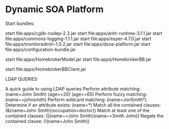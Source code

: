 Dynamic SOA Platform
====================

Start bundles: 

start file:apps/cglib-nodep-2.2.jar
start file:apps/antlr-runtime-3.1.1.jar
start file:apps/commons-logging-1.1.1.jar
start file:apps/esper-4.7.0.jar
start file:apps/monitoradmin-1.0.2.jar
start file:apps/dsoa-platform.jar
start file:apps/configuration-bundle.jar


start file:apps/HomebrokerModel.jar
start file:apps/HomebrokerBB.jar

start file:apps/HomebrokerBBClient.jar

LDAP QUERIES:

A quick guide to using LDAP queries
Perform attribute matching:
(name=John Smith)
(age>=20)
(age<=65)
Perform fuzzy matching:
(name~=johnsmith)
Perform wildcard matching:
(name=Jo*n*Smith*)
Determine if an attribute exists:
(name=*)
Match all the contained clauses:
(&(name=John Smith)(occupation=doctor))
Match at least one of the contained clauses:
(|(name~=John Smith)(name~=Smith John))
Negate the contained clause:
(!(name=John Smith))